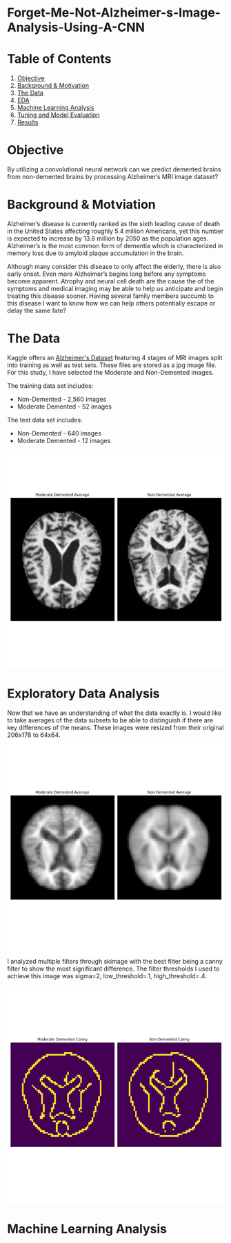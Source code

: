 # Forget-Me-Not-Alzheimer-s-Image-Analysis-Using-A-CNN


# Table of Contents
1. [Objective](#Objective)
2. [Background & Motivation](#Background-&-Motivation)
3. [The Data](#The_Data)
4. [EDA](#EDA)
5. [Machine Learning Analysis](#Machine-Learning-Analysis)
6. [Tuning and Model Evaluation](#Tuning_and_Model-Evaluation)
7. [Results](#Results)

# Objective 
By utilizing a convolutional neural network can we predict demented brains from non-demented brains by processing Alzheimer’s MRI image dataset?

# Background & Motviation
Alzheimer’s disease is currently ranked as the sixth leading cause of death in the United States affecting roughly 5.4 million Americans, yet this number is expected to increase by 13.8 million by 2050 as the population ages. Alzheimer’s is the most common form of dementia which is characterized in memory loss due to amyloid plaque accumulation in the brain. 

Although many consider this disease to only affect the elderly, there is also early onset. Even more Alzheimer’s begins long before any symptoms become apparent. Atrophy and neural cell death are the cause the of the symptoms and medical imaging may be able to help us anticipate and begin treating this disease sooner. Having several family members succumb to this disease I want to know how we can help others potentially escape or delay the same fate?

# The Data
Kaggle offers an [Alzheimer's Dataset](https://www.kaggle.com/tourist55/alzheimers-dataset-4-class-of-images) featuring 4 stages of MRI images split into training as well as test sets. These files are stored as a jpg image file. For this study, I have selected the Moderate and Non-Demented images. 

The training data set includes:
* Non-Demented - 2,560 images
* Moderate Demented - 52 images

The test data set includes:
* Non-Demented - 640 images
* Moderate Demented - 12 images

![Looking at the Data ](images/the_data.jpg)

# Exploratory Data Analysis

Now that we have an understanding of what the data exactly is. I would like to take averages of the data subsets to be able to distinguish if there are key differences of the means. These images were resized from their original 206x178 to 64x64. 
![Averages_of_Brains ](images/averages_of_brains.jpg)
I analyzed multiple filters through skimage with the best filter being a canny filter to show the most significant difference. The filter thresholds I used to achieve this image was sigma=2, low_threshold=.1, high_threshold=.4.

![Canny Filters ](images/canny_filtersjpg.png)


# Machine Learning Analysis
